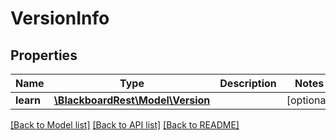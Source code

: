 # VersionInfo

## Properties
Name | Type | Description | Notes
------------ | ------------- | ------------- | -------------
**learn** | [**\BlackboardRest\Model\Version**](Version.md) |  | [optional] 

[[Back to Model list]](../README.md#documentation-for-models) [[Back to API list]](../README.md#documentation-for-api-endpoints) [[Back to README]](../README.md)


